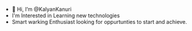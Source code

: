 - 👋 Hi, I’m @KalyanKanuri
- I'm Interested in Learning new technologies 
- Smart warking Enthusiast looking for oppurtunties to start and achieve.
<!---
KalyanKanuri/KalyanKanuri is a ✨ special ✨ repository because its `README.md` (this file) appears on your GitHub profile.
You can click the Preview link to take a look at your changes.
--->
